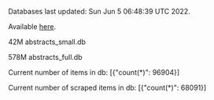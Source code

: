 Databases last updated: Sun Jun  5 06:48:39 UTC 2022. 

Available [here](https://github.com/cbeauhilton/ash-db/releases).


42M	abstracts_small.db

578M	abstracts_full.db

Current number of items in db:
[{"count(*)": 96904}]

Current number of scraped items in db:
[{"count(*)": 68091}]
